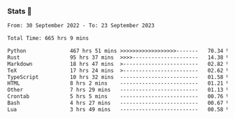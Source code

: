### Stats 👋
<!--START_SECTION:waka-->

```txt
From: 30 September 2022 - To: 23 September 2023

Total Time: 665 hrs 9 mins

Python              467 hrs 51 mins >>>>>>>>>>>>>>>>>>-------   70.34 %
Rust                95 hrs 37 mins  >>>>---------------------   14.38 %
Markdown            18 hrs 47 mins  >------------------------   02.82 %
TeX                 17 hrs 24 mins  >------------------------   02.62 %
TypeScript          10 hrs 32 mins  -------------------------   01.58 %
HTML                8 hrs 2 mins    -------------------------   01.21 %
Other               7 hrs 29 mins   -------------------------   01.13 %
Crontab             5 hrs 5 mins    -------------------------   00.76 %
Bash                4 hrs 27 mins   -------------------------   00.67 %
Lua                 3 hrs 49 mins   -------------------------   00.58 %
```

<!--END_SECTION:waka-->

<!--
**buhaytza2005/buhaytza2005** is a ✨ _special_ ✨ repository because its `README.md` (this file) appears on your GitHub profile.

Here are some ideas to get you started:

- 🔭 I’m currently working on ...
- 🌱 I’m currently learning ...
- 👯 I’m looking to collaborate on ...
- 🤔 I’m looking for help with ...
- 💬 Ask me about ...
- 📫 How to reach me: ...
- 😄 Pronouns: ...
- ⚡ Fun fact: ...
-->


